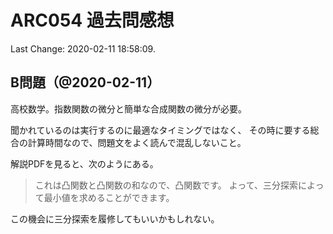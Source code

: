 # ARC054 過去問感想

Last Change: 2020-02-11 18:58:09.

## B問題（@2020-02-11）

高校数学。指数関数の微分と簡単な合成関数の微分が必要。

聞かれているのは実行するのに最適なタイミングではなく、
その時に要する総合の計算時間なので、問題文をよく読んで混乱しないこと。

解説PDFを見ると、次のようにある。

> これは凸関数と凸関数の和なので、凸関数です。
> よって、三分探索によって最小値を求めることができます。

この機会に三分探索を履修してもいいかもしれない。
